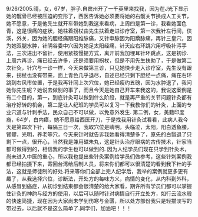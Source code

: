 9/26/2005.晴，女，67岁，胖子.自宾州开了一千英里来找我，因为在J光下显示她的髋骨已经被压迫的变形了，西医告诉她必须要将她的右髋关节换成人工关节，她不愿意，于是他先生就开车带她到我这来看病，上周四是第一诊，我看她面色青，这是很痛的症状，她柱着拐杖由先生扶着走进诊疗室，第一次我针左行间，侠溪，外关，因为她的胆经痛跟阳维脉痛，又针申脉因为阳蹻脉痛，再针三皇穴，因为她双腿水肿，针阴谷委中穴因为她足太阳经痛，针天应右环跳穴用呼吸补泻手法，三次进出不留针，使用紧按慢提方式，离开前我加埋耳针环跳点，这是初诊.
上周六再诊，痛已经去许多，还是须要用拐杖，但是不用先生扶助了，于是做第二次针灸，针穴与一诊一样，今天来做第三诊，只见她快步走入诊疗室，先生没有跟来，拐杖也没有带来，面上青色几乎退尽，自述已经只剩下胆经一点痛，痛在右环跳到右风市位置，于是我再针同上次穴位，她已经瘦约五磅，因为水肿退了，我问她你先生呢？她说去做别的事了，而且今天是她自己开车来我这的，我说这案例是有二个目的，第一，到底针灸可以做到什么阶段，就是再严重的关节问题针灸都有治疗好转的机会，第二是让人纪班的学员可以复习一下我教你们的针灸，上面的专业穴道与针刺手法，民众自己不可以做，以免意外发生.
第二例，女，美籍印度裔，64岁，白内瘴，她不愿意给西医开刀，于是找我用针灸试看看，此病人我今天是第四次下针，每隔三日一次，我取穴位是睛明，头临泣，太阳，阳白透鱼腰，臂髎，光明，养老等穴，今天来针时就告诉我她看得清楚多了，原先的白翳退了只剩下一点，很开心，当然我是兼用磁朱丸，这是针头治疗眼病的古传技术，针家当都可做得到的，相信我的学生也可以做到的.
因为人纪学员们现在只学到针灸术，尚未进入中医的重心，所以我也提出些针灸案例给学员们做参考，这些针刺案例我都已经拍摄下来，寄回台湾给后制人员，将来你们都可以很清楚的看到我下针的手法，这就是师徒制的好处.将来等你们全部上完人纪学后，我举的案例就更多更有趣了，从我选择穴位，诊断法，开处方的每味方义，病情的变化，从内科到外科，从感冒到癌症，从初诊到结束都会很清楚的给大家看，期许所有学员们都可以掌握住针灸的神韵与经方的使用，以后可以随时针对病情自行开立处方，如行云流水般的快速简捷，现在因为大家尚未学到伤寒与金匮，所以处方部份我只是轻描淡写的带过去，以后就不是这么简单了.同学们，加油吧！！！